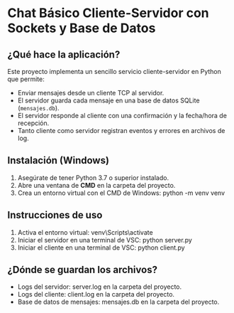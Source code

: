 # Chat Básico Cliente-Servidor con Sockets y Base de Datos

## ¿Qué hace la aplicación?
Este proyecto implementa un sencillo servicio cliente-servidor en Python que permite:
- Enviar mensajes desde un cliente TCP al servidor.
- El servidor guarda cada mensaje en una base de datos SQLite (`mensajes.db`).
- El servidor responde al cliente con una confirmación y la fecha/hora de recepción.
- Tanto cliente como servidor registran eventos y errores en archivos de log.

## Instalación (Windows)
1. Asegúrate de tener Python 3.7 o superior instalado.
2. Abre una ventana de **CMD** en la carpeta del proyecto.
3. Crea un entorno virtual con el CMD de Windows:
   python -m venv venv

## Instrucciones de uso
1. Activa el entorno virtual:  venv\Scripts\activate
2. Iniciar el servidor en una terminal de VSC: python server.py
3. Iniciar el cliente en una terminal de VSC: python client.py

## ¿Dónde se guardan los archivos?
- Logs del servidor: server.log en la carpeta del proyecto.
- Logs del cliente: client.log en la carpeta del proyecto.
- Base de datos de mensajes: mensajes.db en la carpeta del proyecto.
